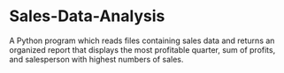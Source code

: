 # Sales-Data-Analysis

A Python program which reads files containing sales data and returns an organized report that displays the most profitable quarter, 
sum of profits, and salesperson with highest numbers of sales.
